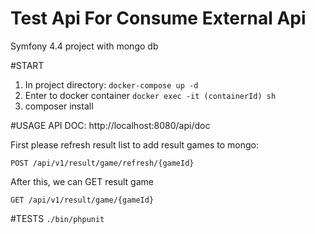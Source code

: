 # Test Api For Consume External Api
Symfony 4.4 project with mongo db 

#START
1. In project directory: ``` docker-compose up -d ```
2. Enter to docker container  ``` docker exec -it (containerId) sh ```
3. composer install

#USAGE
API DOC: http://localhost:8080/api/doc

First please refresh result list to add result games to mongo:

```POST ​/api​/v1​/result​/game​/refresh​/{gameId}```

After this, we can GET result game

```GET ​/api​/v1​/result​/game​/{gameId}```

#TESTS
```./bin/phpunit```